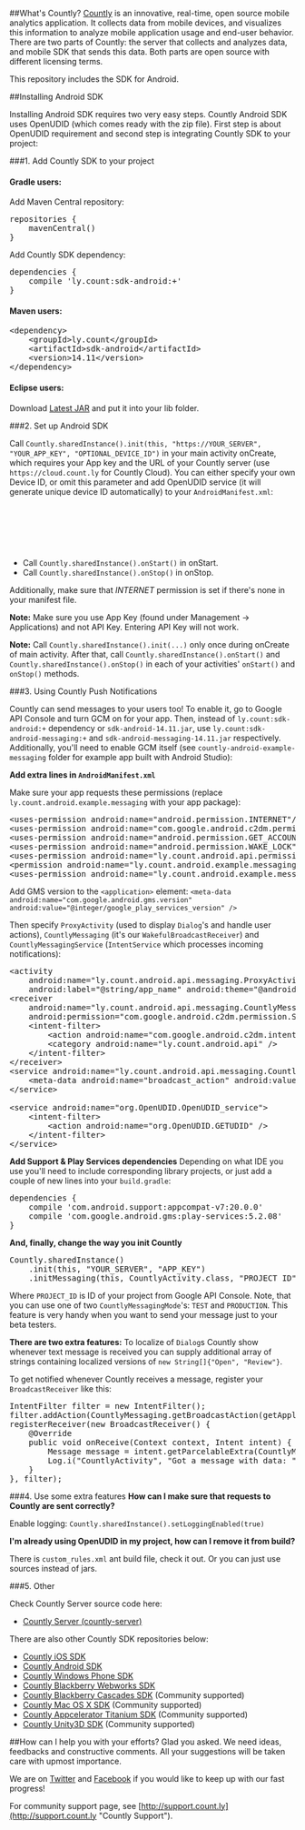 ##What's Countly?
[Countly](http://count.ly) is an innovative, real-time, open source mobile analytics application. 
It collects data from mobile devices, and visualizes this information to analyze mobile application 
usage and end-user behavior. There are two parts of Countly: the server that collects and analyzes data, 
and mobile SDK that sends this data. Both parts are open source with different licensing terms.

This repository includes the SDK for Android.

##Installing Android SDK

Installing Android SDK requires two very easy steps. Countly Android SDK uses OpenUDID (which comes ready with the zip file). First step is about OpenUDID requirement and second step is integrating Countly SDK to your project:

###1. Add Countly SDK to your project

#### Gradle users:
Add Maven Central repository:
<pre class="prettyprint">
repositories {
    mavenCentral()
}
</pre>

Add Countly SDK dependency:
<pre class="prettyprint">
dependencies {
    compile 'ly.count:sdk-android:+'
}
</pre>


#### Maven users:
<pre class="prettyprint">
&lt;dependency&gt;
    &lt;groupId&gt;ly.count&lt;/groupId&gt;
    &lt;artifactId&gt;sdk-android&lt;/artifactId&gt;
    &lt;version&gt;14.11&lt;/version&gt;
&lt;/dependency&gt;
</pre>

#### Eclipse users:
Download [Latest JAR](https://github.com/Countly/countly-sdk-android/releases/latest) and put it into your lib folder.



###2. Set up Android SDK

Call `Countly.sharedInstance().init(this, "https://YOUR_SERVER", "YOUR_APP_KEY", "OPTIONAL_DEVICE_ID")` in your main activity onCreate, which requires your App key and the URL of your Countly server (use `https://cloud.count.ly` for Countly Cloud). You can either specify your own Device ID, or omit this parameter and add OpenUDID service (it will generate unique device ID automatically) to your `AndroidManifest.xml`:

<pre class="prettyprint">
<service android:name="org.openudid.OpenUDID_service">
    <intent-filter>
        <action android:name="org.openudid.GETUDID" />
    </intent-filter>
</service>
</pre>

* Call `Countly.sharedInstance().onStart()` in onStart.
* Call `Countly.sharedInstance().onStop()` in onStop.


Additionally, make sure that *INTERNET* permission is set if there's none in your manifest file.

**Note:** Make sure you use App Key (found under Management -> Applications) and not API Key. Entering API Key will not work. 

**Note:** Call `Countly.sharedInstance().init(...)` only once during onCreate of main activity. After that, call `Countly.sharedInstance().onStart()` and `Countly.sharedInstance().onStop()` in each of your activities' `onStart()` and `onStop()` methods. 

###3. Using Countly Push Notifications

Countly can send messages to your users too! To enable it, go to Google API Console and turn GCM on for your app. Then, instead of `ly.count:sdk-android:+` dependency or `sdk-android-14.11.jar`, use `ly.count:sdk-android-messaging:+` and `sdk-android-messaging-14.11.jar` respectively. Additionally, you'll need to enable GCM itself (see `countly-android-example-messaging` folder for example app built with Android Studio):

**Add extra lines in `AndroidManifest.xml`**

Make sure your app requests these permissions (replace `ly.count.android.example.messaging` with your app package):
<pre class="prettyprint">
&lt;uses-permission android:name="android.permission.INTERNET"/&gt;
&lt;uses-permission android:name="com.google.android.c2dm.permission.RECEIVE"/&gt;
&lt;uses-permission android:name="android.permission.GET_ACCOUNTS"/&gt;
&lt;uses-permission android:name="android.permission.WAKE_LOCK"/&gt;
&lt;uses-permission android:name="ly.count.android.api.permission.C2D_MESSAGE"/&gt;
&lt;permission android:name="ly.count.android.example.messaging.permission.C2D_MESSAGE" android:protectionLevel="signature" /&gt;
&lt;uses-permission android:name="ly.count.android.example.messaging.permission.C2D_MESSAGE" /&gt;
</pre>

Add GMS version to the `<application>` element:
``<meta-data android:name="com.google.android.gms.version" android:value="@integer/google_play_services_version" />``

Then specify `ProxyActivity` (used to display `Dialog`'s and handle user actions), `CountlyMessaging` (it's our `WakefulBroadcastReceiver`) and `CountlyMessagingService` (`IntentService` which processes incoming notifications):
<pre class="prettyprint">
&lt;activity
    android:name="ly.count.android.api.messaging.ProxyActivity"
    android:label="@string/app_name" android:theme="@android:style/Theme.Translucent" android:noHistory="true"/&gt;
&lt;receiver
    android:name="ly.count.android.api.messaging.CountlyMessaging"
    android:permission="com.google.android.c2dm.permission.SEND" &gt;
    &lt;intent-filter&gt;
        &lt;action android:name="com.google.android.c2dm.intent.RECEIVE" /&gt;
        &lt;category android:name="ly.count.android.api" /&gt;
    &lt;/intent-filter&gt;
&lt;/receiver&gt;
&lt;service android:name="ly.count.android.api.messaging.CountlyMessagingService" &gt;
    &lt;meta-data android:name="broadcast_action" android:value="ly.count.android.api.broadcast" /&gt;
&lt;/service&gt;

&lt;service android:name="org.OpenUDID.OpenUDID_service"&gt;
    &lt;intent-filter&gt;
        &lt;action android:name="org.OpenUDID.GETUDID" /&gt;
    &lt;/intent-filter&gt;
&lt;/service&gt;
</pre>

**Add Support & Play Services dependencies**
Depending on what IDE you use you'll need to include corresponding library projects, or just add a couple of new lines into your `build.gradle`:
<pre class="prettyprint">
dependencies {
    compile 'com.android.support:appcompat-v7:20.0.0'
    compile 'com.google.android.gms:play-services:5.2.08'
}
</pre>
 
 **And, finally, change the way you init Countly**
 <pre class="prettyprint">
Countly.sharedInstance()
    .init(this, "YOUR_SERVER", "APP_KEY")
    .initMessaging(this, CountlyActivity.class, "PROJECT_ID", Countly.CountlyMessagingMode.TEST);
</pre>
Where `PROJECT_ID` is ID of your project from Google API Console. Note, that you can use one of two `CountlyMessagingMode`'s: `TEST` and `PRODUCTION`. This feature is very handy when you want to send your message just to your beta testers. 

**There are two extra features:**
To localize of `Dialog`s Countly show whenever text message is received you can supply additional array of strings containing localized versions of `new String[]{"Open", "Review"}`.

To get notified whenever Countly receives a message, register your `BroadcastReceiver` like this:
<pre class="prettyprint">
IntentFilter filter = new IntentFilter();
filter.addAction(CountlyMessaging.getBroadcastAction(getApplicationContext()));
registerReceiver(new BroadcastReceiver() {
    @Override
    public void onReceive(Context context, Intent intent) {
        Message message = intent.getParcelableExtra(CountlyMessaging.BROADCAST_RECEIVER_ACTION_MESSAGE);
        Log.i("CountlyActivity", "Got a message with data: " + message.getData());
    }
}, filter);
</pre>


###4. Use some extra features
**How can I make sure that requests to Countly are sent correctly?**

Enable logging: `Countly.sharedInstance().setLoggingEnabled(true)`

**I'm already using OpenUDID in my project, how can I remove it from build?**

There is `custom_rules.xml` ant build file, check it out. Or you can just use sources instead of jars.

###5. Other

Check Countly Server source code here: 

- [Countly Server (countly-server)](https://github.com/Countly/countly-server)

There are also other Countly SDK repositories below:

- [Countly iOS SDK](https://github.com/Countly/countly-sdk-ios)
- [Countly Android SDK](https://github.com/Countly/countly-sdk-android)
- [Countly Windows Phone SDK](https://github.com/Countly/countly-sdk-windows-phone)
- [Countly Blackberry Webworks SDK](https://github.com/Countly/countly-sdk-blackberry-webworks)
- [Countly Blackberry Cascades SDK](https://github.com/craigmj/countly-sdk-blackberry10-cascades) (Community supported)
- [Countly Mac OS X SDK](https://github.com/mrballoon/countly-sdk-osx) (Community supported)
- [Countly Appcelerator Titanium SDK](https://github.com/euforic/Titanium-Count.ly) (Community supported)
- [Countly Unity3D SDK](https://github.com/Countly/countly-sdk-unity) (Community supported)

##How can I help you with your efforts?
Glad you asked. We need ideas, feedbacks and constructive comments. All your suggestions will be taken care with upmost importance. 

We are on [Twitter](http://twitter.com/gocountly) and [Facebook](http://www.facebook.com/Countly) if you would like to keep up with our fast progress!

For community support page, see [http://support.count.ly](http://support.count.ly "Countly Support").
